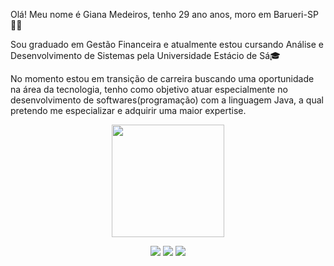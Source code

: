 <p>Olá! Meu nome é Giana Medeiros, tenho 29 ano anos, moro em Barueri-SP🙋‍♀️</p> 
<p>
    Sou graduado em Gestão Financeira e atualmente estou cursando Análise e Desenvolvimento de Sistemas pela Universidade Estácio de Sá🎓 </p>
    
    
  <p>
    No momento estou em transição de carreira buscando uma oportunidade na área da tecnologia, tenho como objetivo atuar especialmente no desenvolvimento 
    de softwares(programação) com a linguagem Java, a qual pretendo me especializar e adquirir uma maior expertise. 
    
    
   
  
   
  </p>


<div align="center">
  <a href="https://github.com/MedeirosGiana"><img height="180em" src="https://github-readme-stats.vercel.app/api?username=MedeirosGiana&show_icons=true&theme=dracula&include_all_commits=true&count_private=true"/>
  
  <a href = "mailto:gianamedeiros.00510@gmail.com"><img src="https://img.shields.io/badge/-Gmail-%23333?style=for-the-badge&logo=gmail&logoColor=white" target="_blank"></a>
  <a href="https://www.linkedin.com/in/giana-medeiros-57147a18b/" target="_blank"><img src="https://img.shields.io/badge/-LinkedIn-%230077B5?style=for-the-badge&logo=linkedin&logoColor=white" target="_blank"></a> 
  <a href="https://instagram.com/gianalaura5" target="_blank"><img src="https://img.shields.io/badge/-Instagram-%23E4405F?style=for-the-badge&logo=instagram&logoColor=white" target="_blank"></a>
    
   

    



 
